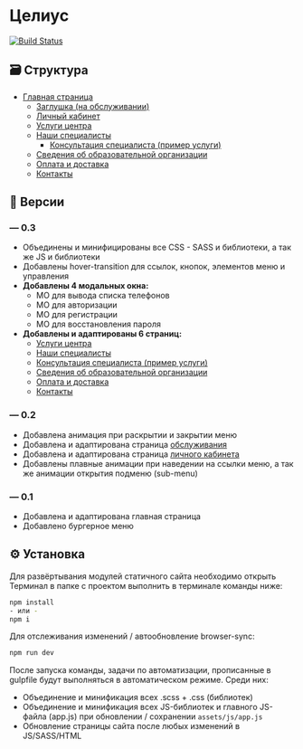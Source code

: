 # Целиус

[![Build Status](https://travis-ci.org/joemccann/dillinger.svg?branch=master)](https://github.com/flathead/Celius-Static)

## 🗃️ Структура

- [Главная страница](https://flathead.github.io/Celius-Static/)
  - [Заглушка (на обслуживании)](https://flathead.github.io/Celius-Static/maintenance)
  - [Личный кабинет](https://flathead.github.io/Celius-Static/account)
  - [Услуги центра](https://flathead.github.io/Celius-Static/services)
  - [Наши специалисты](https://flathead.github.io/Celius-Static/employee)
    - [Консультация специалиста (пример услуги)](https://flathead.github.io/Celius-Static/services/konsultacia-specialista)
  - [Сведения об образовательной организации](https://flathead.github.io/Celius-Static/information)
  - [Оплата и доставка](https://flathead.github.io/Celius-Static/delivery)
  - [Контакты](https://flathead.github.io/Celius-Static/contact)

## 📲 Версии

### — 0.3

- Объединены и минифицированы все CSS - SASS и библиотеки, а так же JS и библиотеки
- Добавлены hover-transition для ссылок, кнопок, элементов меню и управления
- **Добавлены 4 модальных окна:**
  - МО для вывода списка телефонов
  - МО для авторизации
  - МО для регистрации
  - МО для восстановления пароля
- **Добавлены и адаптированы 6 страниц:**
  - [Услуги центра](https://flathead.github.io/Celius-Static/services)
  - [Наши специалисты](https://flathead.github.io/Celius-Static/employee)
  - [Консультация специалиста (пример услуги)](https://flathead.github.io/Celius-Static/services/konsultacia-specialista)
  - [Сведения об образовательной организации](https://flathead.github.io/Celius-Static/information)
  - [Оплата и доставка](https://flathead.github.io/Celius-Static/delivery)
  - [Контакты](https://flathead.github.io/Celius-Static/contact)

### — 0.2

- Добавлена анимация при раскрытии и закрытии меню
- Добавлена и адаптирована страница [обслуживания](https://flathead.github.io/Celius-Static/maintenance)
- Добавлена и адаптирована страница [личного кабинета](https://flathead.github.io/Celius-Static/account)
- Добавлены плавные анимации при наведении на ссылки меню, а так же анимации открытия подменю (sub-menu)

### — 0.1

- Добавлена и адаптирована главная страница
- Добавлено бургерное меню

## ⚙️ Установка

Для развёртывания модулей статичного сайта необходимо открыть Терминал в папке с проектом выполнить в терминале команды ниже:

```sh
npm install
- или -
npm i
```

Для отслеживания изменений / автообновление browser-sync:

```sh
npm run dev
```

После запуска команды, задачи по автоматизации, прописанные в gulpfile будут выполняться в автоматическом режиме. Среди них:

- Объединение и минификация всех .scss + .css (библиотек)
- Объединение и минификация всех JS-библиотек и главного JS-файла (app.js) при обновлении / сохранении `assets/js/app.js`
- Обновление страницы сайта после любых изменений в JS/SASS/HTML
